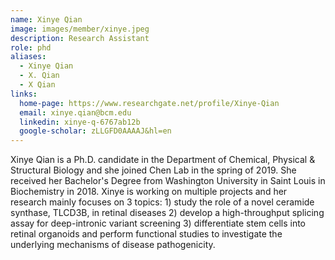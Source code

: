 ```yaml
---
name: Xinye Qian
image: images/member/xinye.jpeg
description: Research Assistant
role: phd
aliases:
  - Xinye Qian
  - X. Qian
  - X Qian
links:
  home-page: https://www.researchgate.net/profile/Xinye-Qian
  email: xinye.qian@bcm.edu
  linkedin: xinye-q-6767ab12b
  google-scholar: zLLGFD0AAAAJ&hl=en
---
```


Xinye Qian is a Ph.D. candidate in the Department of Chemical, Physical & Structural Biology and she joined Chen Lab in the spring of 2019. She received her Bachelor's Degree from Washington University in Saint Louis in Biochemistry in 2018. Xinye is working on multiple projects and her research mainly focuses on 3 topics: 1) study the role of a novel ceramide synthase, TLCD3B, in retinal diseases 2) develop a high-throughput splicing assay for deep-intronic variant screening 3) differentiate stem cells into retinal organoids and perform functional studies to investigate the underlying mechanisms of disease pathogenicity.
